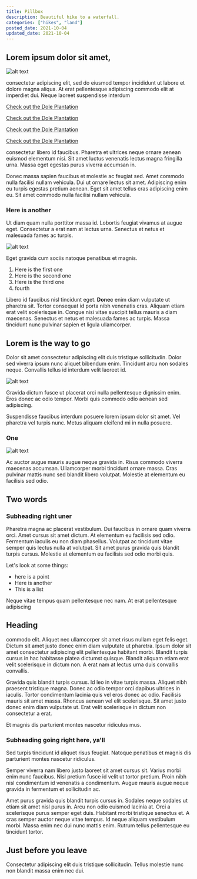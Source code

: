 ```yaml
---
title: Pillbox
description: Beautiful hike to a waterfall.
categories: ["hikes", "land"]
posted_date: 2021-10-04
updated_date: 2021-10-04
---
```



## Lorem ipsum dolor sit amet, 

![alt text](/no_image_yet.png)

consectetur adipiscing elit, sed do eiusmod tempor incididunt ut labore et dolore magna aliqua. At erat pellentesque adipiscing commodo elit at imperdiet dui. Neque laoreet suspendisse interdum 

[Check out the Dole Plantation](dole-plantation)

[Check out the Dole Plantation](china-walls)

[Check out the Dole Plantation](pillbox)

[Check out the Dole Plantation](pillboxss)

consectetur libero id faucibus. Pharetra et ultrices neque ornare aenean euismod elementum nisi. Sit amet luctus venenatis lectus magna fringilla urna. Massa eget egestas purus viverra accumsan in. 

Donec massa sapien faucibus et molestie ac feugiat sed. Amet commodo nulla facilisi nullam vehicula. Dui ut ornare lectus sit amet. Adipiscing enim eu turpis egestas pretium aenean. Eget sit amet tellus cras adipiscing enim eu. Sit amet commodo nulla facilisi nullam vehicula.

### Here is another

 Ut diam quam nulla porttitor massa id. Lobortis feugiat vivamus at augue eget. Consectetur a erat nam at lectus urna. Senectus et netus et malesuada fames ac turpis.

![alt text](/no_image_yet.png)

Eget gravida cum sociis natoque penatibus et magnis. 

1) Here is the first one
2) Here is the second one
3) Here is the third one
4) fourth

Libero id faucibus nisl tincidunt eget. **Donec** enim diam vulputate ut pharetra sit. Tortor consequat id porta nibh venenatis cras. Aliquam etiam erat velit scelerisque in. Congue nisi vitae suscipit tellus mauris a diam maecenas. Senectus et netus et malesuada fames ac turpis. Massa tincidunt nunc pulvinar sapien et ligula ullamcorper. 

## Lorem is the way to go

Dolor sit amet consectetur adipiscing elit duis tristique sollicitudin. Dolor sed viverra ipsum nunc aliquet bibendum enim. Tincidunt arcu non sodales neque. Convallis tellus id interdum velit laoreet id. 

![alt text](/no_image_yet.png)

Gravida dictum fusce ut placerat orci nulla pellentesque dignissim enim. Eros donec ac odio tempor. Morbi quis commodo odio aenean sed adipiscing. 

Suspendisse faucibus interdum posuere lorem ipsum dolor sit amet. Vel pharetra vel turpis nunc. Metus aliquam eleifend mi in nulla posuere.

### One

![alt text](/no_image_yet.png)

Ac auctor augue mauris augue neque gravida in. Risus commodo viverra maecenas accumsan. Ullamcorper morbi tincidunt ornare massa. Cras pulvinar mattis nunc sed blandit libero volutpat. Molestie at elementum eu facilisis sed odio. 

## Two words

### Subheading right uner

Pharetra magna ac placerat vestibulum. Dui faucibus in ornare quam viverra orci. Amet cursus sit amet dictum. At elementum eu facilisis sed odio. Fermentum iaculis eu non diam phasellus. Volutpat ac tincidunt vitae semper quis lectus nulla at volutpat. Sit amet purus gravida quis blandit turpis cursus. Molestie at elementum eu facilisis sed odio morbi quis.

Let's look at some things:

* here is a point
* Here is another
* This is a list

Neque vitae tempus quam pellentesque nec nam. At erat pellentesque adipiscing

## Heading

commodo elit. Aliquet nec ullamcorper sit amet risus nullam eget felis eget. Dictum sit amet justo donec enim diam vulputate ut pharetra. Ipsum dolor sit amet consectetur adipiscing elit pellentesque habitant morbi. Blandit turpis cursus in hac habitasse platea dictumst quisque. Blandit aliquam etiam erat velit scelerisque in dictum non. A erat nam at lectus urna duis convallis convallis. 

Gravida quis blandit turpis cursus. Id leo in vitae turpis massa. Aliquet nibh praesent tristique magna. Donec ac odio tempor orci dapibus ultrices in iaculis. Tortor condimentum lacinia quis vel eros donec ac odio. Facilisis mauris sit amet massa. Rhoncus aenean vel elit scelerisque. Sit amet justo donec enim diam vulputate ut. Erat velit scelerisque in dictum non consectetur a erat. 

Et magnis dis parturient montes nascetur ridiculus mus.

### Subheading going right here, ya'll

Sed turpis tincidunt id aliquet risus feugiat. Natoque penatibus et magnis dis parturient montes nascetur ridiculus. 

Semper viverra nam libero justo laoreet sit amet cursus sit. Varius morbi enim nunc faucibus. Nisl pretium fusce id velit ut tortor pretium. Proin nibh nisl condimentum id venenatis a condimentum. Augue mauris augue neque gravida in fermentum et sollicitudin ac. 

Amet purus gravida quis blandit turpis cursus in. Sodales neque sodales ut etiam sit amet nisl purus in. Arcu non odio euismod lacinia at. Orci a scelerisque purus semper eget duis. Habitant morbi tristique senectus et. A cras semper auctor neque vitae tempus. Id neque aliquam vestibulum morbi. Massa enim nec dui nunc mattis enim. Rutrum tellus pellentesque eu tincidunt tortor. 

## Just before you leave

Consectetur adipiscing elit duis tristique sollicitudin. Tellus molestie nunc non blandit massa enim nec dui.